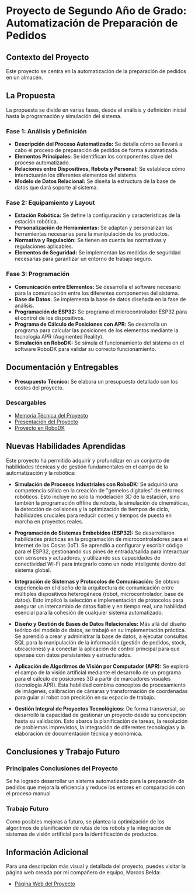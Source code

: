 # Proyecto de Segundo Año de Grado: Automatización de Preparación de Pedidos

## Contexto del Proyecto

Este proyecto se centra en la automatización de la preparación de pedidos en un almacén.

## La Propuesta

La propuesta se divide en varias fases, desde el análisis y definición inicial hasta la programación y simulación del sistema.

### Fase 1: Análisis y Definición

* **Descripción del Proceso Automatizado:** Se detalla cómo se llevará a cabo el proceso de preparación de pedidos de forma automatizada.
* **Elementos Principales:** Se identifican los componentes clave del proceso automatizado.
* **Relaciones entre Dispositivos, Robots y Personal:** Se establece cómo interactuarán los diferentes elementos del sistema.
* **Modelo de Datos Relacional:** Se diseña la estructura de la base de datos que dará soporte al sistema.

### Fase 2: Equipamiento y Layout

* **Estación Robótica:** Se define la configuración y características de la estación robótica.
* **Personalización de Herramientas:** Se adaptan y personalizan las herramientas necesarias para la manipulación de los productos.
* **Normativa y Regulación:** Se tienen en cuenta las normativas y regulaciones aplicables.
* **Elementos de Seguridad:** Se implementan las medidas de seguridad necesarias para garantizar un entorno de trabajo seguro.

### Fase 3: Programación

* **Comunicación entre Elementos:** Se desarrolla el software necesario para la comunicación entre los diferentes componentes del sistema.
* **Base de Datos:** Se implementa la base de datos diseñada en la fase de análisis.
* **Programación de ESP32:** Se programa el microcontrolador ESP32 para el control de los dispositivos.
* **Programa de Cálculo de Posiciones con APR:** Se desarrolla un programa para calcular las posiciones de los elementos mediante la tecnología APR (Augmented Reality).
* **Simulación en RoboDK:** Se simula el funcionamiento del sistema en el software RoboDK para validar su correcto funcionamiento.

## Documentación y Entregables

* **Presupuesto Técnico:** Se elabora un presupuesto detallado con los costes del proyecto.

### Descargables

* [Memoria Técnica del Proyecto](https://github.com/lourdesfll29-maker/UniversityProjects/blob/ae42cdb3d4cb2f12eb686ab83ba3e7bf5b9eb8ad/2nd%20Year/Automation%20Project/manual_de_programacion-grupo_A4.pdf)
* [Presentación del Proyecto](https://github.com/lourdesfll29-maker/UniversityProjects/blob/ae42cdb3d4cb2f12eb686ab83ba3e7bf5b9eb8ad/2nd%20Year/Automation%20Project/proyecto_de_automatizacion-grupo_A4.pdf)
* [Proyecto en RoboDK](https://drive.google.com/file/d/1y1vNGmKt_dHChKa9jfUSL7gt7Kkp5lLe/view?usp=drive_link)

## Nuevas Habilidades Aprendidas

Este proyecto ha permitido adquirir y profundizar en un conjunto de habilidades técnicas y de gestión fundamentales en el campo de la automatización y la robótica:

* **Simulación de Procesos Industriales con RoboDK:** Se adquirió una competencia sólida en la creación de "gemelos digitales" de entornos robóticos. Esto incluye no solo la modelación 3D de la estación, sino también la programación offline de robots, la simulación de cinemáticas, la detección de colisiones y la optimización de tiempos de ciclo, habilidades cruciales para reducir costes y tiempos de puesta en marcha en proyectos reales.

* **Programación de Sistemas Embebidos (ESP32):** Se desarrollaron habilidades prácticas en la programación de microcontroladores para el Internet de las Cosas (IoT). Se aprendió a configurar y escribir código para el ESP32, gestionando sus pines de entrada/salida para interactuar con sensores y actuadores, y utilizando sus capacidades de conectividad Wi-Fi para integrarlo como un nodo inteligente dentro del sistema global.

* **Integración de Sistemas y Protocolos de Comunicación:** Se obtuvo experiencia en el diseño de la arquitectura de comunicación entre múltiples dispositivos heterogéneos (robot, microcontrolador, base de datos). Esto implicó la selección e implementación de protocolos para asegurar un intercambio de datos fiable y en tiempo real, una habilidad esencial para la cohesión de cualquier sistema automatizado.

* **Diseño y Gestión de Bases de Datos Relacionales:** Más allá del diseño teórico del modelo de datos, se trabajó en su implementación práctica. Se aprendió a crear y administrar la base de datos, a ejecutar consultas SQL para la manipulación de la información (gestión de pedidos, stock, ubicaciones) y a conectar la aplicación de control principal para que operase con datos persistentes y estructurados.

* **Aplicación de Algoritmos de Visión por Computador (APR):** Se exploró el campo de la visión artificial mediante el desarrollo de un programa para el cálculo de posiciones 3D a partir de marcadores visuales (tecnología APR). Esta habilidad combina conceptos de procesamiento de imágenes, calibración de cámaras y transformación de coordenadas para guiar al robot con precisión en su espacio de trabajo.

* **Gestión Integral de Proyectos Tecnológicos:** De forma transversal, se desarrolló la capacidad de gestionar un proyecto desde su concepción hasta su validación. Esto abarca la planificación de tareas, la resolución de problemas imprevistos, la integración de diferentes tecnologías y la elaboración de documentación técnica y económica.

## Conclusiones y Trabajo Futuro

### Principales Conclusiones del Proyecto

Se ha logrado desarrollar un sistema automatizado para la preparación de pedidos que mejora la eficiencia y reduce los errores en comparación con el proceso manual.

### Trabajo Futuro

Como posibles mejoras a futuro, se plantea la optimización de los algoritmos de planificación de rutas de los robots y la integración de sistemas de visión artificial para la identificación de productos.

## Información Adicional

Para una descripción más visual y detallada del proyecto, puedes visitar la página web creada por mi compañero de equipo, Marcos Belda:

* [Página Web del Proyecto](https://zuecopio.github.io/second-year-of-degree.html)
